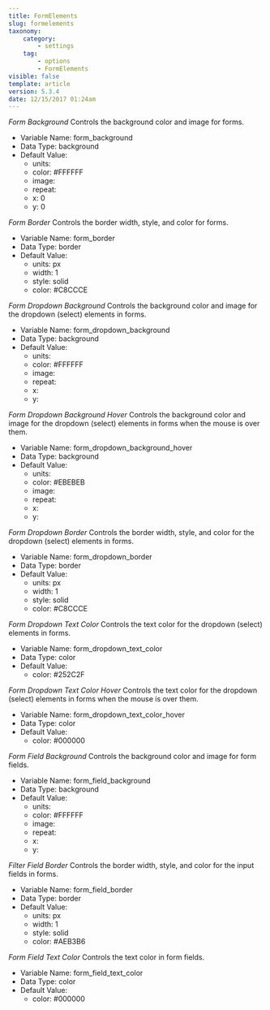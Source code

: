 ```yaml
---
title: FormElements
slug: formelements
taxonomy:
    category:
        - settings
    tag:
        - options
        - FormElements
visible: false
template: article
version: 5.3.4
date: 12/15/2017 01:24am
---
```


<section class='option'>

*Form Background*
Controls the background color and image for forms.



- Variable Name: form_background
- Data Type: background
- Default Value: 
	- units: 
	- color: #FFFFFF
	- image: 
	- repeat: 
	- x: 0
	- y: 0


</section>
<section class='option'>

*Form Border*
Controls the border width, style, and color for forms.



- Variable Name: form_border
- Data Type: border
- Default Value: 
	- units: px
	- width: 1
	- style: solid
	- color: #C8CCCE


</section>
<section class='option'>

*Form Dropdown Background*
Controls the background color and image for the dropdown (select) elements in forms.



- Variable Name: form_dropdown_background
- Data Type: background
- Default Value: 
	- units: 
	- color: #FFFFFF
	- image: 
	- repeat: 
	- x: 
	- y: 


</section>
<section class='option'>

*Form Dropdown Background Hover*
Controls the background color and image for the dropdown (select) elements in forms when the mouse is over them.



- Variable Name: form_dropdown_background_hover
- Data Type: background
- Default Value: 
	- units: 
	- color: #EBEBEB
	- image: 
	- repeat: 
	- x: 
	- y: 


</section>
<section class='option'>

*Form Dropdown Border*
Controls the border width, style, and color for the dropdown (select) elements in forms.



- Variable Name: form_dropdown_border
- Data Type: border
- Default Value: 
	- units: px
	- width: 1
	- style: solid
	- color: #C8CCCE


</section>
<section class='option'>

*Form Dropdown Text Color*
Controls the text color for the dropdown (select) elements in forms.



- Variable Name: form_dropdown_text_color
- Data Type: color
- Default Value: 
	- color: #252C2F


</section>
<section class='option'>

*Form Dropdown Text Color Hover*
Controls the text color for the dropdown (select) elements in forms when the mouse is over them.



- Variable Name: form_dropdown_text_color_hover
- Data Type: color
- Default Value: 
	- color: #000000


</section>
<section class='option'>

*Form Field Background*
Controls the background color and image for form fields.



- Variable Name: form_field_background
- Data Type: background
- Default Value: 
	- units: 
	- color: #FFFFFF
	- image: 
	- repeat: 
	- x: 
	- y: 


</section>
<section class='option'>

*Filter Field Border*
Controls the border width, style, and color for the input fields in forms.



- Variable Name: form_field_border
- Data Type: border
- Default Value: 
	- units: px
	- width: 1
	- style: solid
	- color: #AEB3B6


</section>
<section class='option'>

*Form Field Text Color*
Controls the text color in form fields.



- Variable Name: form_field_text_color
- Data Type: color
- Default Value: 
	- color: #000000


</section>
